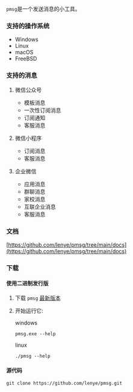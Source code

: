`pmsg`是一个发送消息的小工具。

### 支持的操作系统

* Windows
* Linux
* macOS
* FreeBSD

### 支持的消息

1. 微信公众号
    * 模板消息
    * 一次性订阅消息
    * 订阅通知
    * 客服消息

1. 微信小程序
    * 订阅消息
    * 客服消息

1. 企业微信
    * 应用消息
    * 群聊消息
    * 家校消息
    * 互联企业消息
    * 客服消息

### 文档

[https://github.com/lenye/pmsg/tree/main/docs](https://github.com/lenye/pmsg/tree/main/docs)

### 下载

#### 使用二进制发行版

1. 下载 `pmsg` [最新版本](https://github.com/lenye/pmsg/releases)

1. 开始运行它:

   windows

    ```shell
    pmsg.exe --help
    ```

   linux

    ```shell
    ./pmsg --help
    ```

#### 源代码

```shell
git clone https://github.com/lenye/pmsg.git
```
